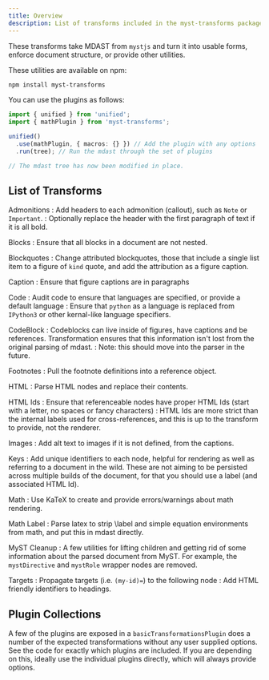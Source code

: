 ```yaml
---
title: Overview
description: List of transforms included in the myst-transforms package.
---
```


These transforms take MDAST from `mystjs` and turn it into usable forms, enforce document structure, or provide other utilities.

These utilities are available on npm:

```bash
npm install myst-transforms
```

You can use the plugins as follows:

```typescript
import { unified } from 'unified';
import { mathPlugin } from 'myst-transforms';

unified()
  .use(mathPlugin, { macros: {} }) // Add the plugin with any options
  .run(tree); // Run the mdast through the set of plugins

// The mdast tree has now been modified in place.
```

## List of Transforms

Admonitions
: Add headers to each admonition (callout), such as `Note` or `Important`.
: Optionally replace the header with the first paragraph of text if it is all bold.

Blocks
: Ensure that all blocks in a document are not nested.

Blockquotes
: Change attributed blockquotes, those that include a single list item to a figure of `kind` quote, and add the attribution as a figure caption.

Caption
: Ensure that figure captions are in paragraphs

Code
: Audit code to ensure that languages are specified, or provide a default language
: Ensure that `python` as a language is replaced from `IPython3` or other kernal-like language specifiers.

CodeBlock
: Codeblocks can live inside of figures, have captions and be references. Transformation ensures that this information isn't lost from the original parsing of mdast.
: Note: this should move into the parser in the future.

Footnotes
: Pull the footnote definitions into a reference object.

HTML
: Parse HTML nodes and replace their contents.

HTML Ids
: Ensure that referenceable nodes have proper HTML Ids (start with a letter, no spaces or fancy characters)
: HTML Ids are more strict than the internal labels used for cross-references, and this is up to the transform to provide, not the renderer.

Images
: Add alt text to images if it is not defined, from the captions.

Keys
: Add unique identifiers to each node, helpful for rendering as well as referring to a document in the wild. These are not aiming to be persisted across multiple builds of the document, for that you should use a label (and associated HTML Id).

Math
: Use KaTeX to create and provide errors/warnings about math rendering.

Math Label
: Parse latex to strip \label and simple equation environments from math, and put this in mdast directly.

MyST Cleanup
: A few utilities for lifting children and getting rid of some information about the parsed document from MyST. For example, the `mystDirective` and `mystRole` wrapper nodes are removed.

Targets
: Propagate targets (i.e. `(my-id)=`) to the following node
: Add HTML friendly identifiers to headings.

## Plugin Collections

A few of the plugins are exposed in a `basicTransformationsPlugin` does a number of the expected transformations without any user supplied options. See the code for exactly which plugins are included. If you are depending on this, ideally use the individual plugins directly, which will always provide options.
